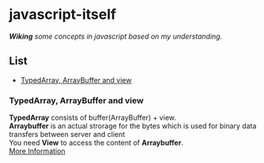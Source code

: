 # javascript-itself

*__Wiking__ some concepts in javascript based on my understanding.*

## List

* [TypedArray, ArrayBuffer and view](#typedarray-arraybuffer-and-view)

### TypedArray, ArrayBuffer and view

__TypedArray__ consists of buffer(ArrayBuffer) + view.  
__Arraybuffer__ is an actual strorage for the bytes which is used for binary data transfers between server and client  
You need __View__ to access the content of __Arraybuffer__.  
[More Information](https://stackoverflow.com/questions/42416783/where-to-use-arraybuffer-vs-typed-array-in-javascript)
